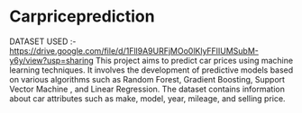 # Carpriceprediction
 DATASET USED :- https://drive.google.com/file/d/1Fll9A9URFjMOo0lKlyFFlIUMSubM-y6y/view?usp=sharing
 This project aims to predict car prices using machine learning techniques. It involves the development of predictive models based on various algorithms such as Random Forest, Gradient Boosting, Support Vector Machine , and Linear Regression. The dataset contains information about car attributes such as make, model, year, mileage, and selling price.

